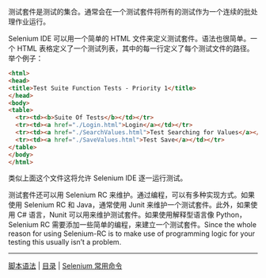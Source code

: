 测试套件是测试的集合。通常会在一个测试套件将所有的测试作为一个连续的批处理作业运行。
  
Selenium IDE 可以用一个简单的 HTML 文件来定义测试套件。语法也很简单。一个 HTML 表格定义了一个测试列表，其中的每一行定义了每个测试文件的路径。举个例子：

  
```html
<html>
<head>
<title>Test Suite Function Tests - Priority 1</title>
</head>
<body>
<table>
  <tr><td><b>Suite Of Tests</b></td></tr>
  <tr><td><a href="./Login.html">Login</a></td></tr>
  <tr><td><a href="./SearchValues.html">Test Searching for Values</a></td></tr>
  <tr><td><a href="./SaveValues.html">Test Save</a></td></tr>
</table>
</body>
</html>
```

类似上面这个文件这将允许 Selenium IDE 逐一运行测试。 
  
测试套件还可以用 Selenium RC 来维护。通过编程，可以有多种实现方式。如果使用 Selenium RC 和 Java，通常使用 Junit 来维护一个测试套件。此外，如果使用 C# 语言，Nunit 可以用来维护测试套件。如果使用解释型语言像 Python，Selenium RC 需要添加一些简单的编程，来建立一个测试套件。Since the whole reason for using Selenium-RC is to make use of programming logic for your testing this usually isn’t a problem.

---
[脚本语法](Script.md) | [目录](README.md) | [Selenium 常用命令](Commonly.md)
